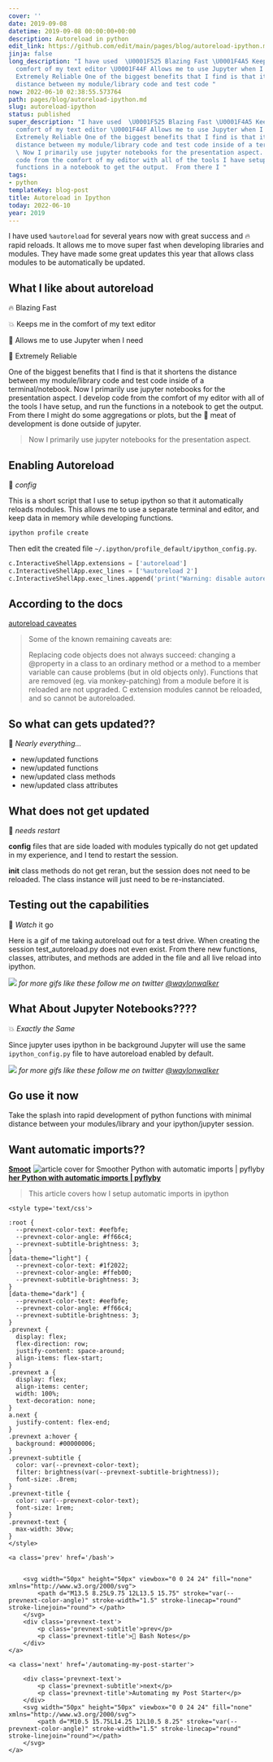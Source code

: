 ```yaml
---
cover: ''
date: 2019-09-08
datetime: 2019-09-08 00:00:00+00:00
description: Autoreload in python
edit_link: https://github.com/edit/main/pages/blog/autoreload-ipython.md
jinja: false
long_description: "I have used  \U0001F525 Blazing Fast \U0001F4A5 Keeps me in the
  comfort of my text editor \U0001F44F Allows me to use Jupyter when I need \U0001F45F
  Extremely Reliable One of the biggest benefits that I find is that it shortens the
  distance between my module/library code and test code "
now: 2022-06-10 02:38:55.573764
path: pages/blog/autoreload-ipython.md
slug: autoreload-ipython
status: published
super_description: "I have used  \U0001F525 Blazing Fast \U0001F4A5 Keeps me in the
  comfort of my text editor \U0001F44F Allows me to use Jupyter when I need \U0001F45F
  Extremely Reliable One of the biggest benefits that I find is that it shortens the
  distance between my module/library code and test code inside of a terminal/notebook.
  \ Now I primarily use jupyter notebooks for the presentation aspect.  I develop
  code from the comfort of my editor with all of the tools I have setup, and run the
  functions in a notebook to get the output.  From there I "
tags:
- python
templateKey: blog-post
title: Autoreload in Ipython
today: 2022-06-10
year: 2019
---
```


I have used `%autoreload` for several years now with great success and 🔥 rapid reloads.  It allows me to move super fast when developing libraries and modules.  They have made some great updates this year that allows class modules to be automatically be updated.

## What I like about autoreload

🔥 Blazing Fast

💥 Keeps me in the comfort of my text editor

👏 Allows me to use Jupyter when I need

👟 Extremely Reliable

One of the biggest benefits that I find is that it shortens the distance between my module/library code and test code inside of a terminal/notebook.  Now I primarily use jupyter notebooks for the presentation aspect.  I develop code from the comfort of my editor with all of the tools I have setup, and run the functions in a notebook to get the output.  From there I might do some aggregations or plots, but the 🥩 meat of development is done outside of jupyter.

> Now I primarily use jupyter notebooks for the presentation aspect.

## Enabling Autoreload

📐 _config_

This is a short script that I use to setup ipython so that it automatically reloads modules.  This allows me to use a separate terminal and editor, and keep data in memory while developing functions.

```bash
ipython profile create
```

Then edit the created file `~/.ipython/profile_default/ipython_config.py`.

```python
c.InteractiveShellApp.extensions = ['autoreload']
c.InteractiveShellApp.exec_lines = ['%autoreload 2']
c.InteractiveShellApp.exec_lines.append('print("Warning: disable autoreload in ipython_config.py to improve performance.")')
```

## According to the docs

[autoreload caveates](https://ipython.org/ipython-doc/3/config/extensions/autoreload.html#caveats "IPython caveats")

> Some of the known remaining caveats are:
>
> Replacing code objects does not always succeed: changing a @property in a class to an ordinary method or a method to a member variable can cause problems (but in old objects only).
> Functions that are removed (eg. via monkey-patching) from a module before it is reloaded are not upgraded.
> C extension modules cannot be reloaded, and so cannot be autoreloaded.

## So what can gets updated??

🤲 _Nearly everything..._

* new/updated functions
* new/updated functions
* new/updated class methods
* new/updated class attributes

## What does not get updated

🔄 _needs restart_

**config** files that are side loaded with modules typically do not get updated in my experience, and I tend to restart the session.

**init** class methods do not get reran, but the session does not need to be reloaded.  The class instance will just need to be re-instanciated.

## Testing out the capabilities

💨 _Watch_ it go

Here is a gif of me taking autoreload out for a test drive.  When creating the session test_autoreload.py does not even exist. From there new functions, classes, attributes, and methods are added in the file and all live reload into ipython.

![](https://images.waylonwalker.com/test_autoreload4.gif)
_for more gifs like these follow me on twitter_ [_@waylonwalker_](https://twitter.com/_WaylonWalker)

## What About Jupyter Notebooks????

💥 _Exactly the Same_

Since jupyter uses ipython in be background Jupyter will use the same `ipython_config.py` file to have autoreload enabled by default.

![](https://images.waylonwalker.com/test_autoreload_jupyter.gif)
_for more gifs like these follow me on twitter_ [_@waylonwalker_](https://twitter.com/_WaylonWalker)

## Go use it now

Take the splash into rapid development of python functions with minimal distance between your modules/library and your ipython/jupyter session.

## Want automatic imports??


  <div class="onelinelink-wrapper">
      <a class="onelinelink" href="https://waylonwalker.com/pyflyby/">
          <img style="float: right;" align='right' src="https://images.waylonwalker.com/pyflyby-og_250x140.png" alt="article cover for 
 Smoother Python with automatic imports | pyflyby
"/>
          <p><strong>
 Smoother Python with automatic imports | pyflyby
</strong></p>
      </a>
  </div>


> This article covers how I setup automatic imports in ipython
<div class='prevnext'>

    <style type='text/css'>

    :root {
      --prevnext-color-text: #eefbfe;
      --prevnext-color-angle: #ff66c4;
      --prevnext-subtitle-brightness: 3;
    }
    [data-theme="light"] {
      --prevnext-color-text: #1f2022;
      --prevnext-color-angle: #ffeb00;
      --prevnext-subtitle-brightness: 3;
    }
    [data-theme="dark"] {
      --prevnext-color-text: #eefbfe;
      --prevnext-color-angle: #ff66c4;
      --prevnext-subtitle-brightness: 3;
    }
    .prevnext {
      display: flex;
      flex-direction: row;
      justify-content: space-around;
      align-items: flex-start;
    }
    .prevnext a {
      display: flex;
      align-items: center;
      width: 100%;
      text-decoration: none;
    }
    a.next {
      justify-content: flex-end;
    }
    .prevnext a:hover {
      background: #00000006;
    }
    .prevnext-subtitle {
      color: var(--prevnext-color-text);
      filter: brightness(var(--prevnext-subtitle-brightness));
      font-size: .8rem;
    }
    .prevnext-title {
      color: var(--prevnext-color-text);
      font-size: 1rem;
    }
    .prevnext-text {
      max-width: 30vw;
    }
    </style>
    
    <a class='prev' href='/bash'>
    

        <svg width="50px" height="50px" viewbox="0 0 24 24" fill="none" xmlns="http://www.w3.org/2000/svg">
            <path d="M13.5 8.25L9.75 12L13.5 15.75" stroke="var(--prevnext-color-angle)" stroke-width="1.5" stroke-linecap="round" stroke-linejoin="round"> </path>
        </svg>
        <div class='prevnext-text'>
            <p class='prevnext-subtitle'>prev</p>
            <p class='prevnext-title'>📝 Bash Notes</p>
        </div>
    </a>
    
    <a class='next' href='/automating-my-post-starter'>
    
        <div class='prevnext-text'>
            <p class='prevnext-subtitle'>next</p>
            <p class='prevnext-title'>Automating my Post Starter</p>
        </div>
        <svg width="50px" height="50px" viewbox="0 0 24 24" fill="none" xmlns="http://www.w3.org/2000/svg">
            <path d="M10.5 15.75L14.25 12L10.5 8.25" stroke="var(--prevnext-color-angle)" stroke-width="1.5" stroke-linecap="round" stroke-linejoin="round"></path>
        </svg>
    </a>
  </div>